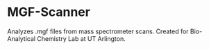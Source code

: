 # MGF-Scanner
Analyzes .mgf files from mass spectrometer scans. Created for Bio-Analytical Chemistry Lab at UT Arlington.
